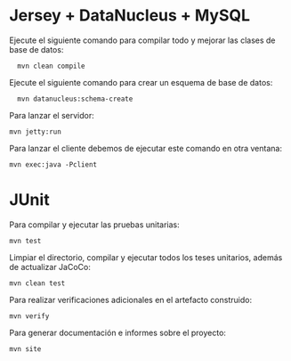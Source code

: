 Jersey + DataNucleus + MySQL
============================


Ejecute el siguiente comando para compilar todo y mejorar las clases de base de datos:

      mvn clean compile

Ejecute el siguiente comando para crear un esquema de base de datos:

      mvn datanucleus:schema-create

Para lanzar el servidor:

    mvn jetty:run

Para lanzar el cliente debemos de ejecutar este comando en otra ventana:

    mvn exec:java -Pclient

JUnit
============================

Para compilar y ejecutar las pruebas unitarias:

    mvn test

Limpiar el directorio, compilar y ejecutar todos los teses unitarios, además de actualizar JaCoCo:
    
    mvn clean test

Para realizar verificaciones adicionales en el artefacto construido:

    mvn verify

Para generar documentación e informes sobre el proyecto:

    mvn site
